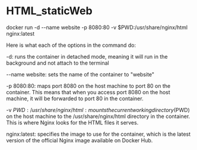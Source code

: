 # HTML_staticWeb
docker run -d --name website  -p 8080:80 -v $PWD:/usr/share/nginx/html  nginx:latest

Here is what each of the options in the command do:

-d: runs the container in detached mode, meaning it will run in the background and not attach to the terminal

--name website: sets the name of the container to "website"

-p 8080:80: maps port 8080 on the host machine to port 80 on the container. This means that when you access port 8080 on the host machine, it will be forwarded to port 80 in the container.

-v $PWD:/usr/share/nginx/html: mounts the current working directory ($PWD) on the host machine to the /usr/share/nginx/html directory in the container. This is where Nginx looks for the HTML files it serves.

nginx:latest: specifies the image to use for the container, which is the latest version of the official Nginx image available on Docker Hub.


